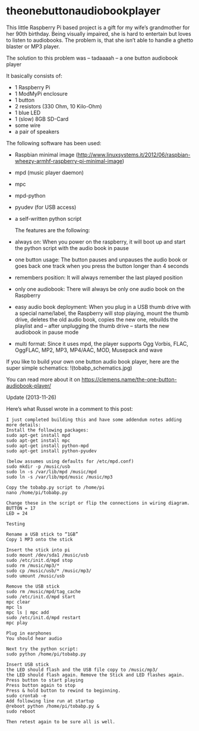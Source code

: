 theonebuttonaudiobookplayer
===========================

This little Raspberry Pi based project is a gift for my wife’s grandmother for her 90th birthday. Being visually impaired, she is hard to entertain but loves to listen to audiobooks. The problem is, that she isn’t able to handle a ghetto blaster or MP3 player.  
  
The solution to this problem was – tadaaaah – a one button audiobook player  
  
It basically consists of:  
  
* 1 Raspberry Pi
* 1 ModMyPi enclosure
* 1 button
* 2 resistors (330 Ohm, 10 Kilo-Ohm)
* 1 blue LED
* 1 (slow) 8GB SD-Card
* some wire
* a pair of speakers
  
The following software has been used:  
  
* Raspbian minimal image (http://www.linuxsystems.it/2012/06/raspbian-wheezy-armhf-raspberry-pi-minimal-image)
* mpd (music player daemon)
* mpc
* mpd-python
* pyudev (for USB access)
* a self-written python script
  
  The features are the following:
 
* always on: When you power on the raspberry, it will boot up and start the python script with the audio book in pause
* one button usage: The button pauses and unpauses the audio book or goes back one track when you press the button longer than 4 seconds
* remembers position: It will always remember the last played position
* only one audiobook: There will always be only one audio book on the Raspberry
* easy audio book deployment: When you plug in a USB thumb drive with a special name/label, the Raspberry will stop playing, mount the thumb drive, deletes the old audio book, copies the new one, rebuilds the playlist and – after unplugging the thumb drive – starts the new audiobook in pause mode
* multi format: Since it uses mpd, the player supports  Ogg Vorbis, FLAC, OggFLAC, MP2, MP3, MP4/AAC, MOD, Musepack and wave
  
If you like to build your own one button audio book player, here are the super simple schematics:
!(tobabp_schematics.jpg)  
  
You can read more about it on https://clemens.name/the-one-button-audiobook-player/

Update (2013-11-26)

Here’s what Russel wrote in a comment to this post:

```
I just completed building this and have some addendum notes adding more details:
Install the following packages:
sudo apt-get install mpd
sudo apt-get install mpc
sudo apt-get install python-mpd
sudo apt-get install python-pyudev

(below assumes using defaults for /etc/mpd.conf)
sudo mkdir -p /music/usb
sudo ln -s /var/lib/mpd /music/mpd
sudo ln -s /var/lib/mpd/music /music/mp3

Copy the tobabp.py script to /home/pi
nano /home/pi/tobabp.py
  
Change these in the script or flip the connections in wiring diagram.
BUTTON = 17
LED = 24

Testing

Rename a USB stick to “1GB”
Copy 1 MP3 onto the stick

Insert the stick into pi
sudo mount /dev/sda1 /music/usb
sudo /etc/init.d/mpd stop
sudo rm /music/mp3/*
sudo cp /music/usb/* /music/mp3/
sudo umount /music/usb

Remove the USB stick
sudo rm /music/mpd/tag_cache
sudo /etc/init.d/mpd start
mpc clear
mpc ls
mpc ls | mpc add
sudo /etc/init.d/mpd restart
mpc play

Plug in earphones
You should hear audio

Next try the python script:
sudo python /home/pi/tobabp.py

Insert USB stick
the LED should flash and the USB file copy to /music/mp3/
the LED should flash again. Remove the Stick and LED flashes again.
Press button to start playing
Press button again to stop
Press & hold button to rewind to beginning.
sudo crontab -e
Add following line run at startup
@reboot python /home/pi/tobabp.py &
sudo reboot

Then retest again to be sure all is well.


